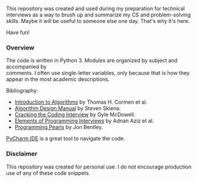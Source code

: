This repository was created and used during my preparation for technical interviews as a 
 way to brush up and summarize my CS and problem-solving skills. Maybe it will be useful 
 to someone else one day. That's why it's here. 
 
Have fun!

### Overview

The code is written in Python 3. Modules are organized by subject and accompanied by  
 comments. I often use single-letter variables, only because that is how they appear in the 
 most academic descriptions.
 
Bibliography:
 + [Introduction to Algorithms](https://mitpress.mit.edu/books/introduction-algorithms) 
 by Thomas H. Cormen et al.
 + [Algorithm Design Manual](http://www.algorist.com/) by Steven Skiena.
 + [Cracking the Coding Interview](http://a.co/fiwqlA6) by Gyle McDowell.
 + [Elements of Programming Interviews](http://elementsofprogramminginterviews.com/) 
 by Adnan Aziz et al. 
 + [Programming Pearls](http://a.co/4eO3fEo) by Jon Bentley.

[PyCharm IDE](https://www.jetbrains.com/pycharm) is a great tool to navigate the code.

### Disclaimer

This repository was created for personal use. I do not encourage 
 production use of any of these code snippets.
